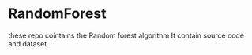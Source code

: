 # RandomForest

these repo cointains the Random forest algorithm 
It contain source code and dataset 
